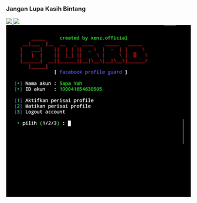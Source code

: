 ### Jangan Lupa Kasih Bintang

<div text-align="center">
  <a href="https://github.com/xenzoffcial/ProfileGuard">
    <img src="https://raw.githubusercontent.com/catppuccin/catppuccin/main/assets/footers/gray0_ctp_on_line.svg?sanitize=true"/>
    <img src="https://readme-typing-svg.demolab.com/?lines=Facebook Profile Guard &font=Fira%20Code&center=true&width=440&height=45&color=00ff00&vCenter=true&pause=10&size=22" />
    <img src="https://raw.githubusercontent.com/xenzoffcial/ProfileGuard/main/assets/demo%20(2).gif"/>
  </a>
</div>

